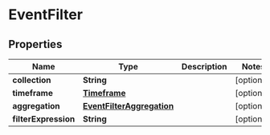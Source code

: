 
# EventFilter

## Properties
Name | Type | Description | Notes
------------ | ------------- | ------------- | -------------
**collection** | **String** |  |  [optional]
**timeframe** | [**Timeframe**](Timeframe.md) |  |  [optional]
**aggregation** | [**EventFilterAggregation**](EventFilterAggregation.md) |  |  [optional]
**filterExpression** | **String** |  |  [optional]



